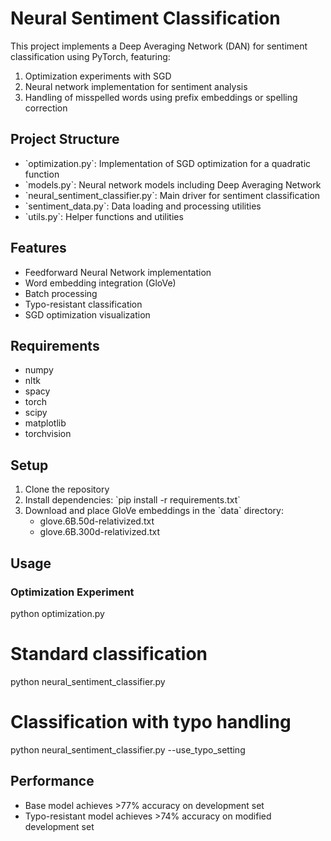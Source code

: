 # Neural Sentiment Classification

This project implements a Deep Averaging Network (DAN) for sentiment classification using PyTorch, featuring:

1. Optimization experiments with SGD
2. Neural network implementation for sentiment analysis
3. Handling of misspelled words using prefix embeddings or spelling correction

## Project Structure

- \`optimization.py\`: Implementation of SGD optimization for a quadratic function
- \`models.py\`: Neural network models including Deep Averaging Network
- \`neural_sentiment_classifier.py\`: Main driver for sentiment classification
- \`sentiment_data.py\`: Data loading and processing utilities
- \`utils.py\`: Helper functions and utilities

## Features

- Feedforward Neural Network implementation
- Word embedding integration (GloVe)
- Batch processing
- Typo-resistant classification
- SGD optimization visualization

## Requirements

- numpy
- nltk
- spacy
- torch
- scipy
- matplotlib
- torchvision


## Setup

1. Clone the repository
2. Install dependencies: \`pip install -r requirements.txt\`
3. Download and place GloVe embeddings in the \`data\` directory:
   - glove.6B.50d-relativized.txt
   - glove.6B.300d-relativized.txt

## Usage

### Optimization Experiment
python optimization.py

# Standard classification
python neural_sentiment_classifier.py

# Classification with typo handling
python neural_sentiment_classifier.py --use_typo_setting

## Performance

- Base model achieves >77% accuracy on development set
- Typo-resistant model achieves >74% accuracy on modified development set
